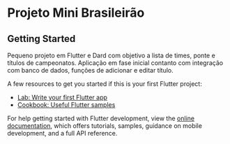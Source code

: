 # Projeto Mini Brasileirão

## Getting Started

Pequeno projeto em Flutter e Dard com objetivo a lista de times, ponte e títulos de campeonatos. Aplicação em fase inicial contanto com integração com banco de dados, funções de adicionar e editar título. 

A few resources to get you started if this is your first Flutter project:

- [Lab: Write your first Flutter app](https://docs.flutter.dev/get-started/codelab)
- [Cookbook: Useful Flutter samples](https://docs.flutter.dev/cookbook)

For help getting started with Flutter development, view the
[online documentation](https://docs.flutter.dev/), which offers tutorials,
samples, guidance on mobile development, and a full API reference.
